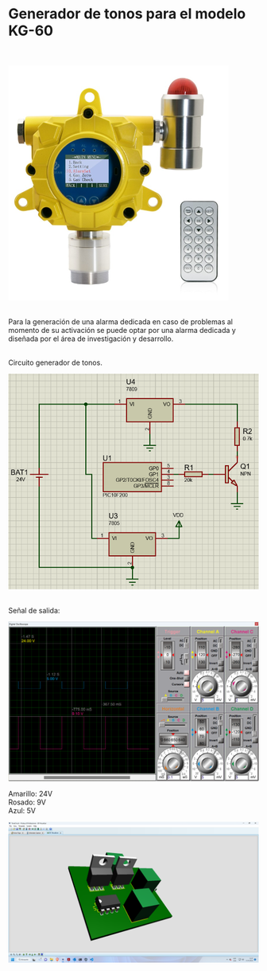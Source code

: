 # Generador de tonos para el modelo KG-60<br><br>

![1668188583255](image/Readme/1668188583255.png)<br><br>

Para la generación de una alarma dedicada en caso de problemas al momento de su activación se puede optar por una alarma dedicada y diseñada por el área de investigación y desarrollo.<br><br>

Circuito generador de tonos.

![1668188977283](image/Readme/1668188977283.png)<br><br>

Señal de salida:

<img src="image/Readme/1668189094253.png" alt="drawing" style="width:900px;"/>

Amarillo: 24V <br>
Rosado: 9V <br>
Azul: 5V <br>

<img src="image/Readme/1668189451638.png" alt="drawing" style="width:900px;"/>